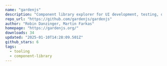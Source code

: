 ```yaml
---
name: "gardenjs"
description: "Component library explorer for UI development, testing, documentation."
repo_url: "https://github.com/gardenjs/gardenjs"
author: "Robin Danzinger, Martin Farkas"
homepage: "https://gardenjs.org/"
downloads: 34
updated: "2025-01-10T14:28:09.501Z"
github_stars: 6
tags: 
  - tooling
  - component-library
---
```

